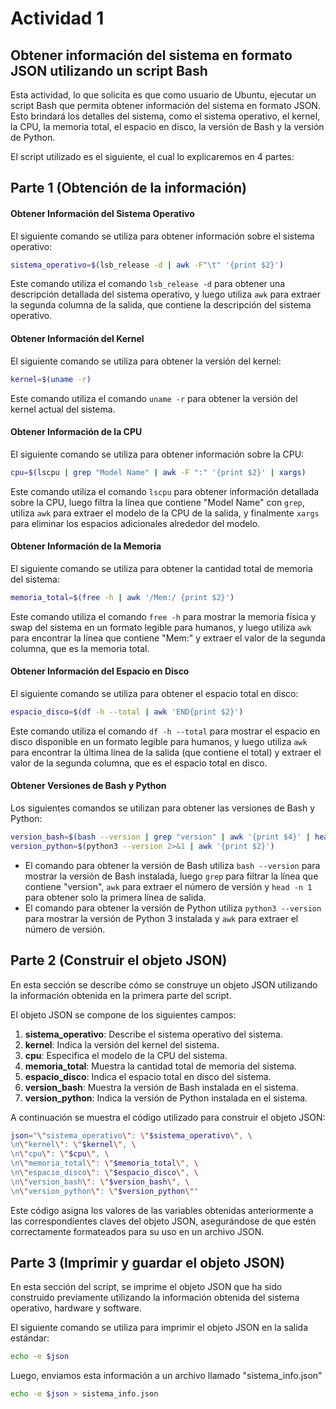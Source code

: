 # Actividad 1

## Obtener información del sistema en formato JSON utilizando un script Bash

Esta actividad, lo que solicita es que como usuario de Ubuntu, ejecutar un script Bash que permita obtener información del sistema en formato JSON. Esto brindará los detalles del sistema, como el sistema operativo, el kernel, la CPU, la memoria total, el espacio en disco, la versión de Bash y la versión de Python.

El script utilizado es el siguiente, el cual lo explicaremos en 4 partes:

## Parte 1 (Obtención de la información)

#### Obtener Información del Sistema Operativo

El siguiente comando se utiliza para obtener información sobre el sistema operativo:

```bash
sistema_operativo=$(lsb_release -d | awk -F"\t" '{print $2}')
```

Este comando utiliza el comando `lsb_release -d` para obtener una descripción detallada del sistema operativo, y luego utiliza `awk` para extraer la segunda columna de la salida, que contiene la descripción del sistema operativo.

#### Obtener Información del Kernel

El siguiente comando se utiliza para obtener la versión del kernel:

```bash
kernel=$(uname -r)
```

Este comando utiliza el comando `uname -r` para obtener la versión del kernel actual del sistema.

#### Obtener Información de la CPU

El siguiente comando se utiliza para obtener información sobre la CPU:

```bash
cpu=$(lscpu | grep "Model Name" | awk -F ":" '{print $2}' | xargs)
```

Este comando utiliza el comando `lscpu` para obtener información detallada sobre la CPU, luego filtra la línea que contiene "Model Name" con `grep`, utiliza `awk` para extraer el modelo de la CPU de la salida, y finalmente `xargs` para eliminar los espacios adicionales alrededor del modelo.

#### Obtener Información de la Memoria

El siguiente comando se utiliza para obtener la cantidad total de memoria del sistema:

```bash
memoria_total=$(free -h | awk '/Mem:/ {print $2}')
```

Este comando utiliza el comando `free -h` para mostrar la memoria física y swap del sistema en un formato legible para humanos, y luego utiliza `awk` para encontrar la línea que contiene "Mem:" y extraer el valor de la segunda columna, que es la memoria total.

#### Obtener Información del Espacio en Disco

El siguiente comando se utiliza para obtener el espacio total en disco:

```bash
espacio_disco=$(df -h --total | awk 'END{print $2}')
```

Este comando utiliza el comando `df -h --total` para mostrar el espacio en disco disponible en un formato legible para humanos, y luego utiliza `awk` para encontrar la última línea de la salida (que contiene el total) y extraer el valor de la segunda columna, que es el espacio total en disco.

#### Obtener Versiones de Bash y Python

Los siguientes comandos se utilizan para obtener las versiones de Bash y Python:

```bash
version_bash=$(bash --version | grep "version" | awk '{print $4}' | head -n 1)
version_python=$(python3 --version 2>&1 | awk '{print $2}')
```

- El comando para obtener la versión de Bash utiliza `bash --version` para mostrar la versión de Bash instalada, luego `grep` para filtrar la línea que contiene "version", `awk` para extraer el número de versión y `head -n 1` para obtener solo la primera línea de salida.
- El comando para obtener la versión de Python utiliza `python3 --version` para mostrar la versión de Python 3 instalada y `awk` para extraer el número de versión.

## Parte 2 (Construir el objeto JSON)

En esta sección se describe cómo se construye un objeto JSON utilizando la información obtenida en la primera parte del script.

El objeto JSON se compone de los siguientes campos:

1. **sistema_operativo**: Describe el sistema operativo del sistema.
2. **kernel**: Indica la versión del kernel del sistema.
3. **cpu**: Especifica el modelo de la CPU del sistema.
4. **memoria_total**: Muestra la cantidad total de memoria del sistema.
5. **espacio_disco**: Indica el espacio total en disco del sistema.
6. **version_bash**: Muestra la versión de Bash instalada en el sistema.
7. **version_python**: Indica la versión de Python instalada en el sistema.

A continuación se muestra el código utilizado para construir el objeto JSON:

```bash
json="\"sistema_operativo\": \"$sistema_operativo\", \
\n\"kernel\": \"$kernel\", \
\n\"cpu\": \"$cpu\", \
\n\"memoria_total\": \"$memoria_total\", \
\n\"espacio_disco\": \"$espacio_disco\", \
\n\"version_bash\": \"$version_bash\", \
\n\"version_python\": \"$version_python\""
```

Este código asigna los valores de las variables obtenidas anteriormente a las correspondientes claves del objeto JSON, asegurándose de que estén correctamente formateados para su uso en un archivo JSON.

## Parte 3 (Imprimir y guardar el objeto JSON)

En esta sección del script, se imprime el objeto JSON que ha sido construido previamente utilizando la información obtenida del sistema operativo, hardware y software.

El siguiente comando se utiliza para imprimir el objeto JSON en la salida estándar:

```bash
echo -e $json
```

Luego, enviamos esta información a un archivo llamado "sistema_info.json"

```bash
echo -e $json > sistema_info.json
```
